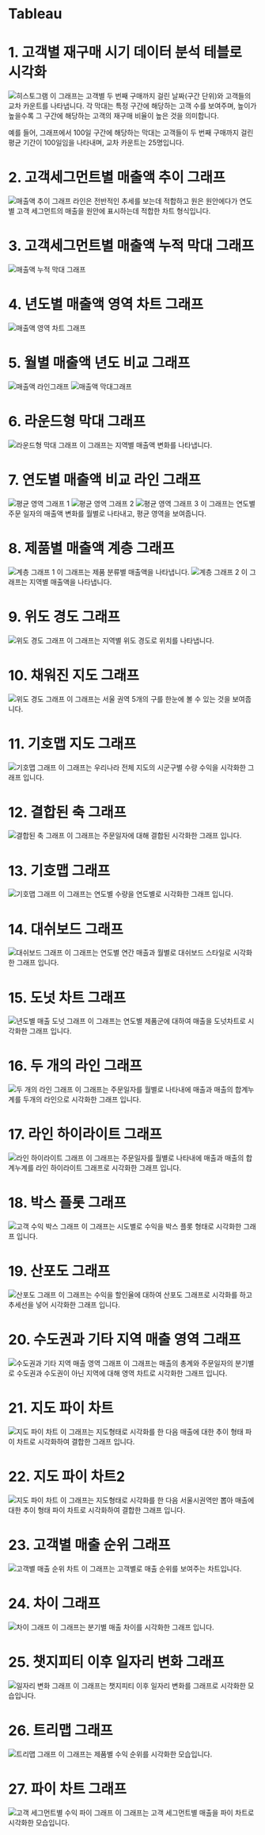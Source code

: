 # Tableau

# 1. 고객별 재구매 시기 데이터 분석 테블로 시각화
![히스토그램](히스토그램.png)
이 그래프는 고객별 두 번째 구매까지 걸린 날짜(구간 단위)와 고객들의 교차 카운트를 나타냅니다. 각 막대는 특정 구간에 해당하는 고객 수를 보여주며, 높이가 높을수록 그 구간에 해당하는 고객의 재구매 비율이 높은 것을 의미합니다. 

예를 들어, 그래프에서 100일 구간에 해당하는 막대는 고객들이 두 번째 구매까지 걸린 평균 기간이 100일임을 나타내며, 교차 카운트는 25명입니다.

# 2. 고객세그먼트별 매출액 추이 그래프
![매출액 추이 그래프](추이.png)
라인은 전반적인 추세를 보는데 적합하고 원은 원안에다가 연도별 고객 세그먼트의 매출을 원안에 표시하는데 적합한 차트 형식입니다.

# 3. 고객세그먼트별 매출액 누적 막대 그래프
![매출액 누적 막대 그래프](누적막대차트.png)

# 4. 년도별 매출액 영역 차트 그래프
![매출액 영역 차트 그래프](영역차트.png)

# 5. 월별 매출액 년도 비교 그래프
![매출액 라인그래프](매출비교1.png)
![매출액 막대그래프](매출비교2.png)

# 6. 라운드형 막대 그래프
![라운드형 막대 그래프](라운드형막대그래프.png)
이 그래프는 지역별 매출액 변화를 나타냅니다.

# 7. 연도별 매출액 비교 라인 그래프
![평균 영역 그래프 1](평균영역차트1.png) ![평균 영역 그래프 2](평균영역차트2.png) ![평균 영역 그래프 3](평균영역차트3.png)
이 그래프는 연도별 주문 일자의 매출액 변화를 월별로 나타내고, 평균 영역을 보여줍니다.

# 8. 제품별 매출액 계층 그래프
![계층 그래프 1](계층만들기1.png)
이 그래프는 제품 분류별 매출액을 나타냅니다.
![계층 그래프 2](계층만들기2.png)
이 그래프는 지역별 매출액을 나타냅니다.

# 9. 위도 경도 그래프
![위도 경도 그래프](위도경도그래프.png)
이 그래프는 지역별 위도 경도로 위치를 나타냅니다.

# 10. 채워진 지도 그래프
![위도 경도 그래프](서울특별시지도.png)
이 그래프는 서울 권역 5개의 구를 한눈에 볼 수 있는 것을 보여줍니다.

# 11. 기호맵 지도 그래프
![기호맵 그래프](기호맵1.png)
이 그래프는 우리나라 전체 지도의 시군구별 수량 수익을 시각화한 그래프 입니다.

# 12. 결합된 축 그래프
![ 결합된 축 그래프](결합된축그래프.png)
이 그래프는 주문일자에 대해 결합된 시각화한 그래프 입니다.

# 13. 기호맵 그래프
![ 기호맵 그래프](기호맵2.png)
이 그래프는 연도별 수량을 연도별로 시각화한 그래프 입니다.

# 14. 대쉬보드 그래프
![ 대쉬보드 그래프](대쉬보드.png)
이 그래프는 연도별 연간 매출과 월별로 대쉬보드 스타일로 시각화한 그래프 입니다.

# 15. 도넛 차트 그래프
![년도별 매출 도넛 그래프](도넛차트.png)
이 그래프는 연도별 제품군에 대하여 매출을 도넛차트로 시각화한 그래프 입니다.

# 16. 두 개의 라인 그래프
![두 개의 라인 그래프](라인그래프.png)
이 그래프는 주문일자를 월별로 나타내에 매출과 매출의 합계누계를 두개의 라인으로 시각화한 그래프 입니다.

# 17. 라인 하이라이트 그래프
![라인 하이라이트 그래프](라인하이라이트.png)
이 그래프는 주문일자를 월별로 나타내에 매출과 매출의 합계누계를 라인 하이라이트 그래프로 시각화한 그래프 입니다.

# 18. 박스 플롯 그래프
![고객 수익 박스 그래프](박스플롯.png)
이 그래프는 시도별로 수익을 박스 플롯 형태로 시각화한 그래프 입니다.

# 19. 산포도 그래프
![산포도 그래프](분산형차트.png)
이 그래프는 수익을 할인율에 대하여 산포도 그래프로 시각화를 하고 추세선을 넣어 시각화한 그래프 입니다.

# 20. 수도권과 기타 지역 매출 영역 그래프
![수도권과 기타 지역 매출 영역 그래프](수도권영역차트.png)
이 그래프는 매출의 총계와 주문일자의 분기별로 수도권과 수도권이 아닌 지역에 대해 영역 차트로 시각화한 그래프 입니다.

# 21. 지도 파이 차트
![지도 파이 차트](지도파이.png)
이 그래프는 지도형태로 시각화를 한 다음 매출에 대한 추이 형태 파이 차트로 시각화하여 결합한 그래프 입니다.

# 22. 지도 파이 차트2
![지도 파이 차트](지도파이.png)
이 그래프는 지도형태로 시각화를 한 다음 서울시권역만 뽑아 매출에 대한 추이 형태 파이 차트로 시각화하여 결합한 그래프 입니다.

# 23. 고객별 매출 순위 그래프
![고객별 매출 순위 차트](집합그래프.png)
이 그래프는 고객별로 매출 순위를 보여주는 차트입니다.

# 24. 차이 그래프
![차이 그래프](차이그래프.png)
이 그래프는 분기별 매출 차이를 시각화한 그래프 입니다.

# 25. 챗지피티 이후 일자리 변화 그래프
![일자리 변화 그래프](챗지피티.png)
이 그래프는 챗지피티 이후 일자리 변화를 그래프로 시각화한 모습입니다.

# 26. 트리맵 그래프
![트리맵 그래프](트리맵차트.png)
이 그래프는 제품별 수익 순위를 시각화한 모습입니다.

# 27. 파이 차트 그래프
![고객 세그먼트별 수익 파이 그래프](파이차트.png)
이 그래프는 고객 세그먼트별 매출을 파이 차트로 시각화한 모습입니다.

